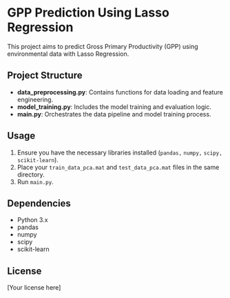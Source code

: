 # GPP Prediction Using Lasso Regression

This project aims to predict Gross Primary Productivity (GPP) using environmental data with Lasso Regression.

## Project Structure
- **data_preprocessing.py**: Contains functions for data loading and feature engineering.
- **model_training.py**: Includes the model training and evaluation logic.
- **main.py**: Orchestrates the data pipeline and model training process.

## Usage
1. Ensure you have the necessary libraries installed (`pandas,` `numpy,` `scipy,` `scikit-learn`).
2. Place your `train_data_pca.mat` and `test_data_pca.mat` files in the same directory.
3. Run `main.py`.

## Dependencies
- Python 3.x
- pandas
- numpy
- scipy
- scikit-learn

## License
[Your license here]
